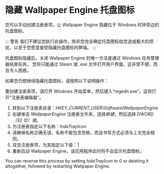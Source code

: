 # 隐藏 Wallpaper Engine 托盘图标

您可以手动创建注册表项，让 Wallpaper Engine 隐藏位于 Windows 时钟旁边的托盘图标。

::: 警告 我们不建议您执行此操作，除非您完全确定托盘图标给您造成极大的烦扰，以至于您愿意接受隐藏托盘图标的弊端。 :::

托盘图标隐藏后，关闭 Wallpaper Engine 的唯一方法是通过 Windows 任务管理器结束任务。 您将只能通过 Steam 或 .exe 文件打开用户界面，这非常不便，而且令人困惑。

如果您仍想继续隐藏托盘图标，请按照以下说明操作：

要创建注册表项，请打开 Windows 开始菜单，然后键入“regedit.exe”，这将打开“注册表编辑器”。

1. 转到以下注册表目录：*HKEY_CURRENT_USER\Software\WallpaperEngine*
2. 右键单击 *WallpaperEngine* 注册表文件夹，选择*新建*，然后选择 *DWORD（32 位）值*。
3. 为注册表指定以下名称：*hideTrayIcon*
4. 请确保名称正确无误，名称不能包含空格，而且书写方式必须与上文完全相同。
5. 双击注册表项，为其指定以下值：*1*
6. 重新启动 Wallpaper Engine，该应用程序此时将不会显示托盘图标。

You can reverse this process by setting *hideTrayIcon* to *0* or deleting it altogether, followed by restarting Wallpaper Engine. 